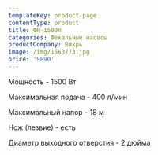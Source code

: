 ```yaml
---
templateKey: product-page
contentType: product
title: ФН-1500л
categories: Фекальные насосы
productCompany: Вихрь
image: /img/1563773.jpg
price: '9890'
---
```

Мощность - 1500 Вт

Максимальная подача - 400 л/мин

Максимальный напор - 18 м

Нож (лезвие) - есть

Диаметр выходного отверстия - 2 дюйма
